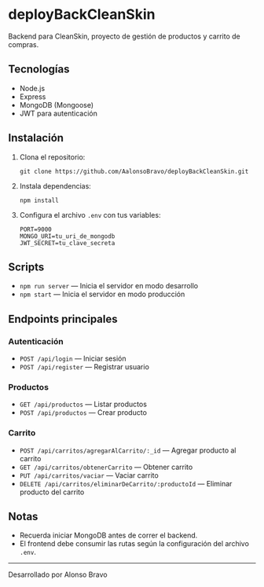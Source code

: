 # deployBackCleanSkin

Backend para CleanSkin, proyecto de gestión de productos y carrito de compras.

## Tecnologías
- Node.js
- Express
- MongoDB (Mongoose)
- JWT para autenticación

## Instalación
1. Clona el repositorio:
   ```
   git clone https://github.com/AalonsoBravo/deployBackCleanSkin.git
   ```
2. Instala dependencias:
   ```
   npm install
   ```
3. Configura el archivo `.env` con tus variables:
   ```
   PORT=9000
   MONGO_URI=tu_uri_de_mongodb
   JWT_SECRET=tu_clave_secreta
   ```

## Scripts
- `npm run server` — Inicia el servidor en modo desarrollo
- `npm start` — Inicia el servidor en modo producción

## Endpoints principales

### Autenticación
- `POST /api/login` — Iniciar sesión
- `POST /api/register` — Registrar usuario

### Productos
- `GET /api/productos` — Listar productos
- `POST /api/productos` — Crear producto

### Carrito
- `POST /api/carritos/agregarAlCarrito/:_id` — Agregar producto al carrito
- `GET /api/carritos/obtenerCarrito` — Obtener carrito
- `PUT /api/carritos/vaciar` — Vaciar carrito
- `DELETE /api/carritos/eliminarDeCarrito/:productoId` — Eliminar producto del carrito

## Notas
- Recuerda iniciar MongoDB antes de correr el backend.
- El frontend debe consumir las rutas según la configuración del archivo `.env`.

---
Desarrollado por Alonso Bravo
